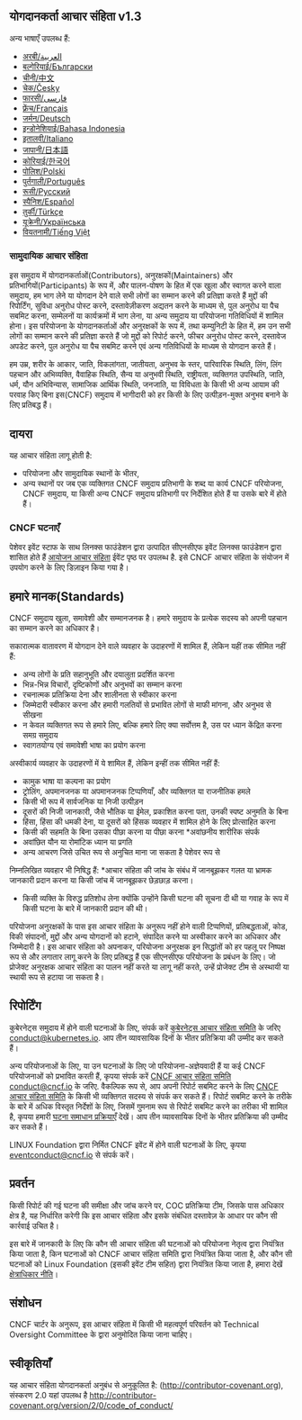 ## योगदानकर्ता आचार संहिता v1.3

अन्य भाषाएँ उपलब्ध हैं:
- [अरबी/العربية](code-of-conduct-languages/ar.md)
- [बल्गेरियाई/Български](code-of-conduct-languages/bg.md)
- [चीनी/中文](code-of-conduct-languages/zh.md)
- [चेक/Česky](code-of-conduct-languages/cs.md)
- [फारसी/فارسی](code-of-conduct-languages/fa.md)
- [फ़्रेंच/Français](code-of-conduct-languages/fr.md)
- [जर्मन/Deutsch](code-of-conduct-languages/de.md)
- [इन्डोनेशियाई/Bahasa Indonesia](code-of-conduct-languages/id.md)
- [इतालवी/Italiano](code-of-conduct-languages/it.md)
- [जापानी/日本語](code-of-conduct-languages/jp.md)
- [कोरियाई/한국어](code-of-conduct-languages/ko.md)
- [पोलिश/Polski](code-of-conduct-languages/pl.md)
- [पुर्तगाली/Português](code-of-conduct-languages/pt.md)
- [रूसी/Русский](code-of-conduct-languages/ru.md)
- [स्पैनिश/Español](code-of-conduct-languages/es.md)
- [तुर्की/Türkçe](code-of-conduct-languages/tr.md)
- [यूक्रेनी/Українська](code-of-conduct-languages/uk.md)
- [वियतनामी/Tiếng Việt](code-of-conduct-languages/vi.md)

### सामुदायिक आचार संहिता

इस समुदाय में योगदानकर्ताओं(Contributors), अनुरक्षकों(Maintainers) और प्रतिभागियों(Participants) के रूप में, और पालन-पोषण के हित में
एक खुला और स्वागत करने वाला समुदाय, हम भाग लेने या योगदान देने वाले सभी लोगों का सम्मान करने की प्रतिज्ञा करते हैं
मुद्दों की रिपोर्टिंग, सुविधा अनुरोध पोस्ट करने, दस्तावेज़ीकरण अद्यतन करने के माध्यम से,
पुल अनुरोध या पैच सबमिट करना, सम्मेलनों या कार्यक्रमों में भाग लेना, या अन्य समुदाय या परियोजना गतिविधियों में शामिल होना।
इस परियोजना के योगदानकर्ताओं और अनुरक्षकों के रूप में, तथा कम्युनिटी के हित में, हम उन सभी लोगों का सम्मान करने की प्रतिज्ञा करते हैं जो मुद्दों को रिपोर्ट करने, फीचर अनुरोध पोस्ट करने, दस्तावेज अपडेट करने, पुल अनुरोध या पैच सबमिट करने एवं अन्य गतिविधियों के माध्यम से योगदान करते हैं।

हम उम्र, शरीर के आकार, जाति, विकलांगता, जातीयता, अनुभव के स्तर, पारिवारिक स्थिति, लिंग, लिंग पहचान और अभिव्यक्ति, वैवाहिक स्थिति, सैन्य या अनुभवी स्थिति, राष्ट्रीयता, व्यक्तिगत उपस्थिति, जाति, धर्म, यौन अभिविन्यास, सामाजिक आर्थिक स्थिति, जनजाति, या विविधता के किसी भी अन्य आयाम की परवाह किए बिना इस(CNCF) समुदाय में भागीदारी को हर किसी के लिए उत्पीड़न-मुक्त अनुभव बनाने के लिए प्रतिबद्ध हैं।

## दायरा

यह आचार संहिता लागू होती है:
* परियोजना और सामुदायिक स्थानों के भीतर,
* अन्य स्थानों पर जब एक व्यक्तिगत CNCF समुदाय प्रतिभागी के शब्द या कार्य CNCF परियोजना, CNCF समुदाय, या किसी अन्य CNCF समुदाय प्रतिभागी पर निर्देशित होते हैं या उसके बारे में 
  होते हैं।

### CNCF घटनाएँ

पेशेवर इवेंट स्टाफ के साथ लिनक्स फाउंडेशन द्वारा उत्पादित सीएनसीएफ इवेंट लिनक्स फाउंडेशन द्वारा शासित होते हैं [आयोजन आचार संहिता](https://events.linuxfoundation.org/code-of-conduct/)
ईवेंट पृष्ठ पर उपलब्ध है. इसे CNCF आचार संहिता के संयोजन में उपयोग करने के लिए डिज़ाइन किया गया है।

## हमारे मानक(Standards)

CNCF समुदाय खुला, समावेशी और सम्मानजनक है। हमारे समुदाय के प्रत्येक सदस्य को अपनी पहचान का सम्मान करने का अधिकार है।

सकारात्मक वातावरण में योगदान देने वाले व्यवहार के उदाहरणों में शामिल हैं, लेकिन यहीं तक सीमित नहीं हैं:

* अन्य लोगों के प्रति सहानुभूति और दयालुता प्रदर्शित करना
* भिन्न-भिन्न विचारों, दृष्टिकोणों और अनुभवों का सम्मान करना
* रचनात्मक प्रतिक्रिया देना और शालीनता से स्वीकार करना
* जिम्मेदारी स्वीकार करना और हमारी गलतियों से प्रभावित लोगों से माफी मांगना, और अनुभव से सीखना
* न केवल व्यक्तिगत रूप से हमारे लिए, बल्कि हमारे लिए क्या सर्वोत्तम है, उस पर ध्यान केंद्रित करना समग्र समुदाय
* स्वागतयोग्य एवं समावेशी भाषा का प्रयोग करना


अस्वीकार्य व्यवहार के उदाहरणों में ये शामिल हैं, लेकिन इन्हीं तक सीमित नहीं हैं:

* कामुक भाषा या कल्पना का प्रयोग
* ट्रोलिंग, अपमानजनक या अपमानजनक टिप्पणियाँ, और व्यक्तिगत या राजनीतिक हमले
* किसी भी रूप में सार्वजनिक या निजी उत्पीड़न
* दूसरों की निजी जानकारी, जैसे भौतिक या ईमेल, प्रकाशित करना पता, उनकी स्पष्ट अनुमति के बिना
* हिंसा, हिंसा की धमकी देना, या दूसरों को हिंसक व्यवहार में शामिल होने के लिए प्रोत्साहित करना
* किसी की सहमति के बिना उसका पीछा करना या पीछा करना
*अवांछनीय शारीरिक संपर्क
* अवांछित यौन या रोमांटिक ध्यान या प्रगति
* अन्य आचरण जिसे उचित रूप से अनुचित माना जा सकता है पेशेवर रूप से

निम्नलिखित व्यवहार भी निषिद्ध हैं:
*आचार संहिता की जांच के संबंध में जानबूझकर गलत या भ्रामक जानकारी प्रदान करना या किसी जांच में जानबूझकर छेड़छाड़ करना।
* किसी व्यक्ति के विरुद्ध प्रतिशोध लेना क्योंकि उन्होंने किसी घटना की सूचना दी थी या गवाह के रूप में किसी घटना के बारे में जानकारी प्रदान की थी।

परियोजना अनुरक्षकों के पास इस आचार संहिता के अनुरूप नहीं होने वाली टिप्पणियों, प्रतिबद्धताओं, कोड, विकी संपादनों, मुद्दों और अन्य योगदानों को हटाने, संपादित करने या अस्वीकार करने का अधिकार और जिम्मेदारी है।
इस आचार संहिता को अपनाकर, परियोजना अनुरक्षक इन सिद्धांतों को हर पहलू पर निष्पक्ष रूप से और लगातार लागू करने के लिए प्रतिबद्ध हैं
एक सीएनसीएफ परियोजना के प्रबंधन के लिए।
जो प्रोजेक्ट अनुरक्षक आचार संहिता का पालन नहीं करते या लागू नहीं करते, उन्हें प्रोजेक्ट टीम से अस्थायी या स्थायी रूप से हटाया जा सकता है।

## रिपोर्टिंग

कुबेरनेट्स समुदाय में होने वाली घटनाओं के लिए, संपर्क करें [कुबेरनेट्स आचार संहिता समिति](https://git.k8s.io/community/committee-code-of-conduct) के जरिए <conduct@kubernetes.io>. आप तीन व्यावसायिक दिनों के भीतर प्रतिक्रिया की उम्मीद कर सकते हैं।

अन्य परियोजनाओं के लिए, या उन घटनाओं के लिए जो परियोजना-अज्ञेयवादी हैं या कई CNCF परियोजनाओं को प्रभावित करती हैं, कृपया संपर्क करें [CNCF आचार संहिता समिति](https://www.cncf.io/conduct/committee/) conduct@cncf.io के जरिए. वैकल्पिक रूप से, आप अपनी रिपोर्ट सबमिट करने के लिए [CNCF आचार संहिता समिति](https://www.cncf.io/conduct/committee/) के किसी भी व्यक्तिगत सदस्य से संपर्क कर सकते हैं। रिपोर्ट सबमिट करने के तरीके के बारे में अधिक विस्तृत निर्देशों के लिए, जिसमें गुमनाम रूप से रिपोर्ट सबमिट करने का तरीका भी शामिल है, कृपया हमारी [घटना समाधान प्रक्रियाएँ](https://www.cncf.io/conduct/procedures/) देखें। आप तीन व्यावसायिक दिनों के भीतर प्रतिक्रिया की उम्मीद कर सकते हैं।

LINUX Foundation द्वारा निर्मित CNCF इवेंट में होने वाली घटनाओं के लिए, कृपया eventconduct@cncf.io से संपर्क करें।

## प्रवर्तन

किसी रिपोर्ट की गई घटना की समीक्षा और जांच करने पर, COC प्रतिक्रिया टीम, जिसके पास अधिकार क्षेत्र है, यह निर्धारित करेगी कि इस आचार संहिता और इसके संबंधित दस्तावेज़ के आधार पर कौन सी कार्रवाई उचित है।

इस बारे में जानकारी के लिए कि कौन सी आचार संहिता की घटनाओं को परियोजना नेतृत्व द्वारा नियंत्रित किया जाता है, किन घटनाओं को CNCF आचार संहिता समिति द्वारा नियंत्रित किया जाता है, और कौन सी घटनाओं को Linux Foundation (इसकी इवेंट टीम सहित) द्वारा नियंत्रित किया जाता है, हमारा देखें [क्षेत्राधिकार नीति](https://www.cncf.io/conduct/jurisdiction/)।

## संशोधन

CNCF चार्टर के अनुरूप, इस आचार संहिता में किसी भी महत्वपूर्ण परिवर्तन को Technical Oversight Committee के द्वारा अनुमोदित किया जाना चाहिए।

## स्वीकृतियाँ

यह आचार संहिता योगदानकर्ता अनुबंध से अनुकूलित है: 
(http://contributor-covenant.org), संस्करण 2.0 यहां उपलब्ध है
http://contributor-covenant.org/version/2/0/code_of_conduct/
